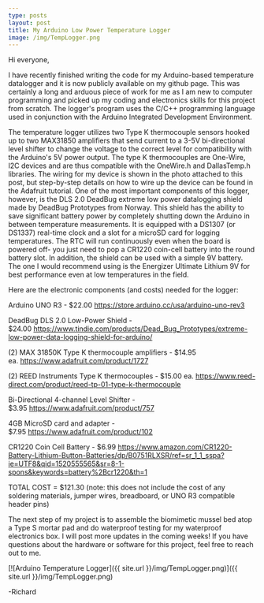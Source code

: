 ```yaml
---
type: posts
layout: post
title: My Arduino Low Power Temperature Logger
image: /img/TempLogger.png
---
```


Hi everyone,

I have recently finished writing the code for my Arduino-based temperature datalogger and it is now publicly available on my github page. This was certainly a long and arduous piece of work for me as I am new to computer programming and picked up my coding and electronics skills for this project from scratch. The logger's program uses the C/C++ programming language used in conjunction with the Arduino Integrated Development Environment.

The temperature logger utilizes two Type K thermocouple sensors hooked up to two MAX31850 amplifiers that send current to a 3-5V bi-directional level shifter to change the voltage to the correct level for compatibility with the Arduino's 5V power output. The type K thermocouples are One-Wire, I2C devices and are thus compatible with the OneWire.h and DallasTemp.h libraries. The wiring for my device is shown in the photo attached to this post, but step-by-step details on how to wire up the device can be found in the Adafruit tutorial. One of the most important components of this logger, however, is the DLS 2.0 DeadBug extreme low power datalogging shield made by DeadBug Prototypes from Norway. This shield has the ability to save significant battery power by completely shutting down the Arduino in between temperature measurements. It is equipped with a DS1307 (or DS1337) real-time clock and a slot for a microSD card for logging temperatures. The RTC will run continuously even when the board is powered off- you just need to pop a CR1220 coin-cell battery into the round battery slot. In addition, the shield can be used with a simple 9V battery. The one I would recommend using is the Energizer Ultimate Lithium 9V for best performance even at low temperatures in the field.

Here are the electronic components (and costs) needed for the logger:

Arduino UNO R3 - $22.00 https://store.arduino.cc/usa/arduino-uno-rev3

DeadBug DLS 2.0 Low-Power Shield - $24.00 https://www.tindie.com/products/Dead_Bug_Prototypes/extreme-low-power-data-logging-shield-for-arduino/

(2) MAX 31850K Type K thermocouple amplifiers - $14.95 ea. https://www.adafruit.com/product/1727

(2) REED Instruments Type K thermocouples - $15.00 ea. https://www.reed-direct.com/product/reed-tp-01-type-k-thermocouple

Bi-Directional 4-channel Level Shifter - $3.95 https://www.adafruit.com/product/757

4GB MicroSD card and adapter - $7.95 https://www.adafruit.com/product/102

CR1220 Coin Cell Battery - $6.99 https://www.amazon.com/CR1220-Battery-Lithium-Button-Batteries/dp/B0751RLXSR/ref=sr_1_1_sspa?ie=UTF8&qid=1520555565&sr=8-1-spons&keywords=battery%2Bcr1220&th=1

TOTAL COST = $121.30 (note: this does not include the cost of any soldering materials, jumper wires, breadboard, or UNO R3 compatible header pins)

The next step of my project is to assemble the biomimetic mussel bed atop a Type S mortar pad and do waterproof testing for my waterproof electronics box. I will post more updates in the coming weeks! If you have questions about the hardware or software for this project, feel free to reach out to me.

[![Arduino Temperature Logger]({{ site.url }}/img/TempLogger.png)]({{ site.url }}/img/TempLogger.png)
   
-Richard
